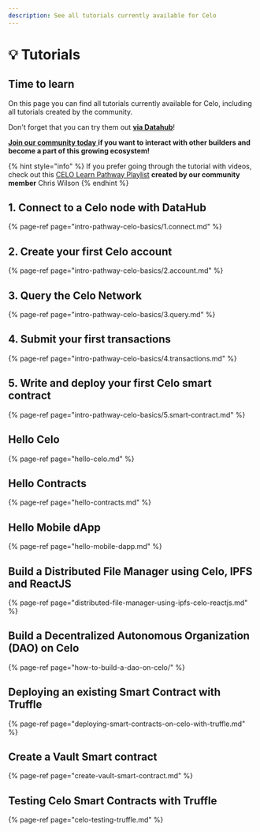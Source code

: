 ```yaml
---
description: See all tutorials currently available for Celo
---
```


# 💡 Tutorials

## Time to learn

On this page you can find all tutorials currently available for Celo, including all tutorials created by the community.

Don't forget that you can try them out [**via Datahub**](https://datahub.figment.io/sign_up?service=celo)!

[**Join our community today** ](https://discord.gg/fszyM7K)**if you want to interact with other builders and become a part of this growing ecosystem!**

{% hint style="info" %}
If you prefer going through the tutorial with videos, check out this [CELO Learn Pathway Playlist](https://www.youtube.com/playlist?list=PLkgTdjgP1aUCmcXrTxyRReS5OSLXlqGzB) **created by our community member** Chris Wilson
{% endhint %}

## 1. Connect to a Celo node with DataHub

{% page-ref page="intro-pathway-celo-basics/1.connect.md" %}

## 2. Create your first Celo account

{% page-ref page="intro-pathway-celo-basics/2.account.md" %}

## 3. Query the Celo Network

{% page-ref page="intro-pathway-celo-basics/3.query.md" %}

## 4. Submit your first transactions

{% page-ref page="intro-pathway-celo-basics/4.transactions.md" %}

## 5. Write and deploy your first Celo smart contract

{% page-ref page="intro-pathway-celo-basics/5.smart-contract.md" %}

## Hello Celo

{% page-ref page="hello-celo.md" %}

## Hello Contracts

{% page-ref page="hello-contracts.md" %}

## Hello Mobile dApp

{% page-ref page="hello-mobile-dapp.md" %}

## Build a Distributed File Manager using Celo, IPFS and ReactJS

{% page-ref page="distributed-file-manager-using-ipfs-celo-reactjs.md" %}

## Build a Decentralized Autonomous Organization \(DAO\) on Celo

{% page-ref page="how-to-build-a-dao-on-celo/" %}

## Deploying an existing Smart Contract with Truffle

{% page-ref page="deploying-smart-contracts-on-celo-with-truffle.md" %}

## Create a Vault Smart contract

{% page-ref page="create-vault-smart-contract.md" %}

## Testing Celo Smart Contracts with Truffle

{% page-ref page="celo-testing-truffle.md" %}



